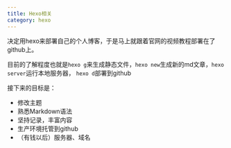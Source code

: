 ```yaml
---
title: Hexo相关
category: hexo
---
```

决定用hexo来部署自己的个人博客，于是马上就跟着官网的视频教程部署在了github上。

目前的了解程度也就是`hexo g`来生成静态文件，`hexo new`生成新的md文章，`hexo server`运行本地服务器， `hexo d`部署到github

接下来的目标是：
+ 修改主题
+ 熟悉Markdown语法
+ 坚持记录，丰富内容
+ 生产环境托管到github
+ （有钱以后）服务器、域名


